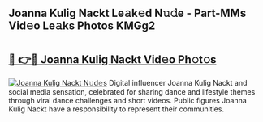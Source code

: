 ## Joanna Kulig Nackt Le𝚊k𝚎d N𝚞𝚍e - Part-MMs Vid𝚎o Le𝚊ks Photos KMGg2

# <h2><a href="http://fb9pssi.evod.top/?m=Joanna+Kulig+Nackt">🔗 👉🔴 Joanna Kulig Nackt Vid𝚎o Ph𝚘t𝚘s</a></h2>

[![Joanna Kulig Nackt N𝚞d𝚎s](https://i.imgur.com/8V9OHl7.gif)](http://fb9pssi.evod.top/?m=Joanna+Kulig+Nackt)
Digital influencer Joanna Kulig Nackt and social media sensation, celebrated for sharing dance and lifestyle themes through viral dance challenges and short videos. Public figures Joanna Kulig Nackt have a responsibility to represent their communities. 
